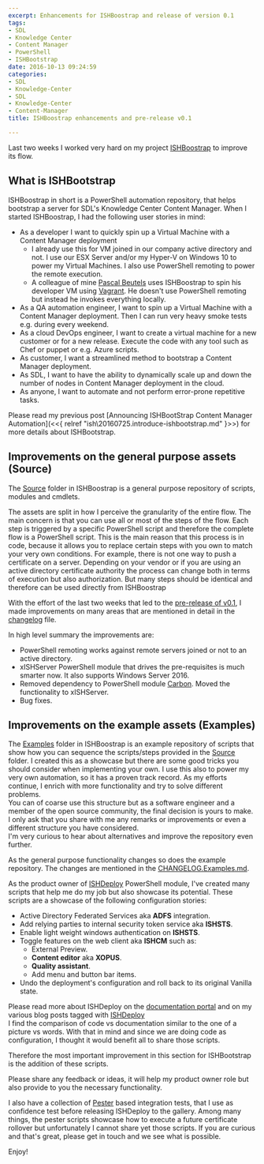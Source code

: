 ```yaml
---
excerpt: Enhancements for ISHBoostrap and release of version 0.1
tags:
- SDL
- Knowledge Center
- Content Manager
- PowerShell
- ISHBootstrap
date: 2016-10-13 09:24:59
categories:
- SDL
- Knowledge-Center
- SDL
- Knowledge-Center
- Content-Manager
title: ISHBoostrap enhancements and pre-release v0.1

---
```




Last two weeks I worked very hard on my project [ISHBoostrap](https://github.com/Sarafian/ISHBootstrap/) to improve its flow. 

## What is ISHBootstrap


ISHBoostrap in short is a PowerShell automation repository, that helps bootstrap a server for SDL's Knowledge Center Content Manager.
When I started ISHBoostrap, I had the following user stories in mind:

- As a developer I want to quickly spin up a Virtual Machine with a Content Manager deployment
  - I already use this for VM joined in our company active directory and not. I use our ESX Server and/or my Hyper-V on Windows 10 to power my Virtual Machines. I also use PowerShell remoting to power the remote execution.
  - A colleague of mine [Pascal Beutels](https://github.com/beutepa) uses ISHBoostrap to spin his developer VM using [Vagrant](https://www.vagrantup.com/). He doesn't use PowerShell remoting but instead he invokes everything locally.
- As a QA automation engineer, I want to spin up a Virtual Machine with a Content Manager deployment. Then I can run very heavy smoke tests e.g. during every weekend.
- As a cloud DevOps engineer, I want to create a virtual machine for a new customer or for a new release. Execute the code with any tool such as Chef or puppet or e.g. Azure scripts. 
- As customer, I want a streamlined method to bootstrap a Content Manager deployment.
- As SDL, I want to have the ability to dynamically scale up and down the number of nodes in Content Manager deployment in the cloud.
- As anyone, I want to automate and not perform error-prone repetitive tasks.

Please read my previous post [Announcing ISHBootStrap Content Manager Automation](<<{ relref "ish\20160725.introduce-ishbootstrap.md" }>>) for more details about ISHBootstrap.

## Improvements on the general purpose assets (Source)

The [Source](https://github.com/Sarafian/ISHBootstrap/tree/master/Source) folder in ISHBoostrap is a general purpose repository of scripts, modules and cmdlets. 

The assets are split in how I perceive the granularity of the entire flow. 
The main concern is that you can use all or most of the steps of the flow. Each step is triggered by a specific PowerShell script and therefore the complete flow is a PowerShell script.
This is the main reason that this process is in code, because it allows you to replace certain steps with you own to match your very own conditions. 
For example, there is not one way to push a certificate on a server. 
Depending on your vendor or if you are using an active directory certificate authority the process can change both in terms of execution but also authorization. 
But many steps should be identical and therefore can be used directly from ISHBoostrap

With the effort of the last two weeks that led to the [pre-release of v0.1](https://github.com/Sarafian/ISHBootstrap/releases/tag/v0.1), I made improvements on many areas that are mentioned in detail in the [changelog](https://github.com/Sarafian/ISHBootstrap/blob/master/CHANGELOG.md) file.

In high level summary the improvements are:

- PowerShell remoting works against remote servers joined or not to an active directory.
- xISHServer PowerShell module that drives the pre-requisites is much smarter now. It also supports Windows Server 2016. 
- Removed dependency to PowerShell module [Carbon]( www.powershellgallery.com/packages/Carbon/). Moved the functionality to xISHServer.
- Bug fixes.

## Improvements on the example assets (Examples)

The [Examples](https://github.com/Sarafian/ISHBootstrap/tree/master/Examples) folder in ISHBoostrap is an example repository of scripts that show how you can sequence the scripts/steps provided in the [Source](https://github.com/Sarafian/ISHBootstrap/tree/master/Source) folder. 
I created this as a showcase but there are some good tricks you should consider when implementing your own. 
I use this also to power my very own automation, so it has a proven track record. 
As my efforts continue, I enrich with more functionality and try to solve different problems.  
You can of coarse use this structure but as a software engineer and a member of the open source community, the final decision is yours to make. 
I only ask that you share with me any remarks or improvements or even a different structure you have considered.  
I'm very curious to hear about alternatives and improve the repository even further.

As the general purpose functionality changes so does the example repository. 
The changes are mentioned in the [CHANGELOG.Examples.md](https://github.com/Sarafian/ISHBootstrap/blob/master/CHANGELOG.Examples.md).

As the product owner of [ISHDeploy](https://www.powershellgallery.com/items?q=ISHDeploy&x=0&y=0) PowerShell module, I've created many scripts that help me do my job but also showcase its potential.
These scripts are a showcase of the following configuration stories:

- Active Directory Federated Services aka **ADFS** integration.
- Add relying parties to internal security token service aka **ISHSTS**.
- Enable light weight windows authentication on **ISHSTS**.
- Toggle features on the web client aka **ISHCM** such as:
  - External Preview.
  - **Content editor** aka **XOPUS**.
  - **Quality assistant**.
  - Add menu and button bar items.
- Undo the deployment's configuration and roll back to its original Vanilla state. 

Please read more about ISHDeploy on the [documentation portal](https://sdl.github.io/ISHDeploy/12.0.1/) and on my various blog posts tagged with [ISHDeploy](http://localhost:1313/tags/ishdeploy/)  
I find the comparison of code vs documentation similar to the one of a picture vs words. 
With that in mind and since we are doing code as configuration, I thought it would benefit all to share those scripts. 

Therefore the most important improvement in this section for ISHBootstrap is the addition of these scripts.

Please share any feedback or ideas, it will help my product owner role but also provide to you the necessary functionality.

I also have a collection of [Pester](https://github.com/pester/Pester) based integration tests, that I use as confidence test before releasing ISHDeploy to the gallery. 
Among many things, the pester scripts showcase how to execute a future certificate rollover but unfortunately I cannot share yet those scripts. 
If you are curious and that's great, please get in touch and we see what is possible.

Enjoy!
